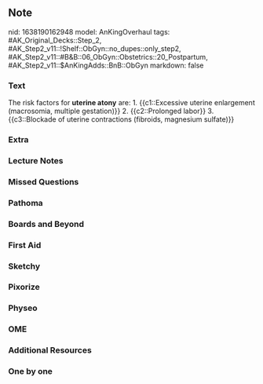 ## Note
nid: 1638190162948
model: AnKingOverhaul
tags: #AK_Original_Decks::Step_2, #AK_Step2_v11::!Shelf::ObGyn::no_dupes::only_step2, #AK_Step2_v11::#B&B::06_ObGyn::Obstetrics::20_Postpartum, #AK_Step2_v11::$AnKingAdds::BnB::ObGyn
markdown: false

### Text
The risk factors for <b>uterine atony</b> are: 1. {{c1::Excessive
uterine enlargement (macrosomia, multiple gestation)}} 2.
{{c2::Prolonged labor}} 3. {{c3::Blockade of uterine contractions
(fibroids, magnesium sulfate)}}

### Extra


### Lecture Notes


### Missed Questions


### Pathoma


### Boards and Beyond


### First Aid


### Sketchy


### Pixorize


### Physeo


### OME


### Additional Resources


### One by one

